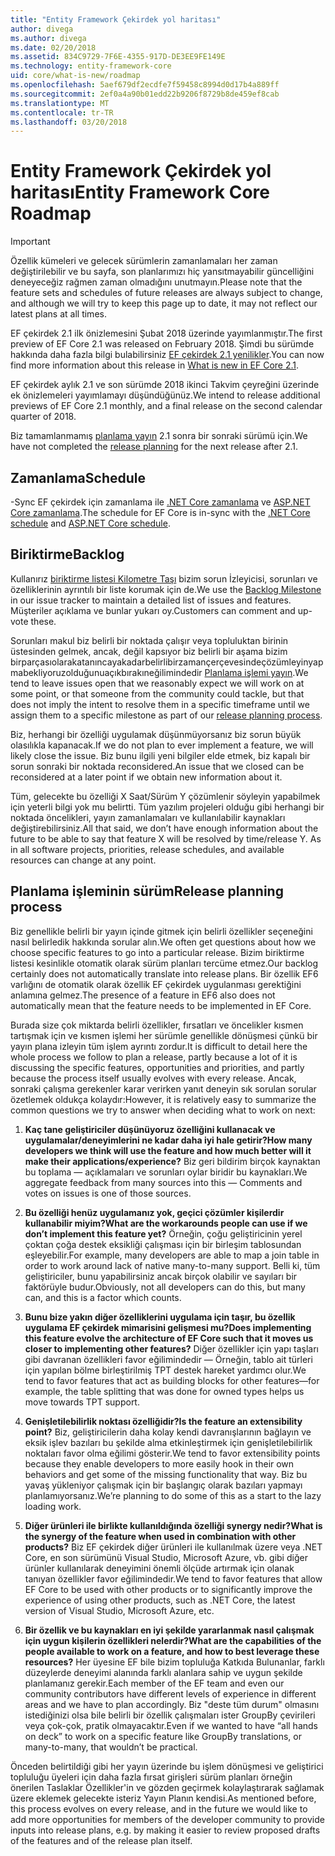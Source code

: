 ```yaml
---
title: "Entity Framework Çekirdek yol haritası"
author: divega
ms.author: divega
ms.date: 02/20/2018
ms.assetid: 834C9729-7F6E-4355-917D-DE3EE9FE149E
ms.technology: entity-framework-core
uid: core/what-is-new/roadmap
ms.openlocfilehash: 5aef679df2ecdfe7f59458c8994d0d17b4a889ff
ms.sourcegitcommit: 2ef0a4a90b01edd22b9206f8729b8de459ef8cab
ms.translationtype: MT
ms.contentlocale: tr-TR
ms.lasthandoff: 03/20/2018
---
```

# <a name="entity-framework-core-roadmap"></a><span data-ttu-id="9e743-102">Entity Framework Çekirdek yol haritası</span><span class="sxs-lookup"><span data-stu-id="9e743-102">Entity Framework Core Roadmap</span></span>

> [!IMPORTANT]
> <span data-ttu-id="9e743-103">Özellik kümeleri ve gelecek sürümlerin zamanlamaları her zaman değiştirilebilir ve bu sayfa, son planlarımızı hiç yansıtmayabilir güncelliğini deneyeceğiz rağmen zaman olmadığını unutmayın.</span><span class="sxs-lookup"><span data-stu-id="9e743-103">Please note that the feature sets and schedules of future releases are always subject to change, and although we will try to keep this page up to date, it may not reflect our latest plans at all times.</span></span>

<span data-ttu-id="9e743-104">EF çekirdek 2.1 ilk önizlemesini Şubat 2018 üzerinde yayımlanmıştır.</span><span class="sxs-lookup"><span data-stu-id="9e743-104">The first preview of EF Core 2.1 was released on February 2018.</span></span> <span data-ttu-id="9e743-105">Şimdi bu sürümde hakkında daha fazla bilgi bulabilirsiniz [EF çekirdek 2.1 yenilikler](xref:core/what-is-new/ef-core-2.1).</span><span class="sxs-lookup"><span data-stu-id="9e743-105">You can now find more information about this release in [What is new in EF Core 2.1](xref:core/what-is-new/ef-core-2.1).</span></span>

<span data-ttu-id="9e743-106">EF çekirdek aylık 2.1 ve son sürümde 2018 ikinci Takvim çeyreğini üzerinde ek önizlemeleri yayımlamayı düşündüğünüz.</span><span class="sxs-lookup"><span data-stu-id="9e743-106">We intend to release additional previews of EF Core 2.1 monthly, and a final release on the second calendar quarter of 2018.</span></span>

<span data-ttu-id="9e743-107">Biz tamamlanmamış [planlama yayın](#release-planning-process) 2.1 sonra bir sonraki sürümü için.</span><span class="sxs-lookup"><span data-stu-id="9e743-107">We have not completed the [release planning](#release-planning-process) for the next release after 2.1.</span></span>

## <a name="schedule"></a><span data-ttu-id="9e743-108">Zamanlama</span><span class="sxs-lookup"><span data-stu-id="9e743-108">Schedule</span></span>

<span data-ttu-id="9e743-109">-Sync EF çekirdek için zamanlama ile [.NET Core zamanlama](https://github.com/dotnet/core/blob/master/roadmap.md) ve [ASP.NET Core zamanlama](https://github.com/aspnet/Home/wiki/Roadmap).</span><span class="sxs-lookup"><span data-stu-id="9e743-109">The schedule for EF Core is in-sync with the [.NET Core schedule](https://github.com/dotnet/core/blob/master/roadmap.md) and [ASP.NET Core schedule](https://github.com/aspnet/Home/wiki/Roadmap).</span></span>

## <a name="backlog"></a><span data-ttu-id="9e743-110">Biriktirme</span><span class="sxs-lookup"><span data-stu-id="9e743-110">Backlog</span></span>

<span data-ttu-id="9e743-111">Kullanırız [biriktirme listesi Kilometre Taşı](https://github.com/aspnet/EntityFrameworkCore/issues?q=is%3Aopen+is%3Aissue+milestone%3ABacklog+sort%3Areactions-%2B1-desc) bizim sorun İzleyicisi, sorunları ve özelliklerinin ayrıntılı bir liste korumak için de.</span><span class="sxs-lookup"><span data-stu-id="9e743-111">We use the [Backlog Milestone](https://github.com/aspnet/EntityFrameworkCore/issues?q=is%3Aopen+is%3Aissue+milestone%3ABacklog+sort%3Areactions-%2B1-desc) in our issue tracker to maintain a detailed list of issues and features.</span></span> <span data-ttu-id="9e743-112">Müşteriler açıklama ve bunlar yukarı oy.</span><span class="sxs-lookup"><span data-stu-id="9e743-112">Customers can comment and up-vote these.</span></span>

<span data-ttu-id="9e743-113">Sorunları makul biz belirli bir noktada çalışır veya topluluktan birinin üstesinden gelmek, ancak, değil kapsıyor biz belirli bir aşama bizim birparçasıolarakatanıncayakadarbelirlibirzamançerçevesindeçözümleyinyapmabekliyoruzolduğunuaçıkbırakıneğilimindedir [Planlama işlemi yayın](#release-planning-process).</span><span class="sxs-lookup"><span data-stu-id="9e743-113">We tend to leave issues open that we reasonably expect we will work on at some point, or that someone from the community could tackle, but that does not imply the intent to resolve them in a specific timeframe until we assign them to a specific milestone as part of our [release planning process](#release-planning-process).</span></span>

<span data-ttu-id="9e743-114">Biz, herhangi bir özelliği uygulamak düşünmüyorsanız biz sorun büyük olasılıkla kapanacak.</span><span class="sxs-lookup"><span data-stu-id="9e743-114">If we do not plan to ever implement a feature, we will likely close the issue.</span></span> <span data-ttu-id="9e743-115">Biz bunu ilgili yeni bilgiler elde etmek, biz kapalı bir sorun sonraki bir noktada reconsidered.</span><span class="sxs-lookup"><span data-stu-id="9e743-115">An issue that we closed can be reconsidered at a later point if we obtain new information about it.</span></span>

<span data-ttu-id="9e743-116">Tüm, gelecekte bu özelliği X Saat/Sürüm Y çözümlenir söyleyin yapabilmek için yeterli bilgi yok mu belirtti. Tüm yazılım projeleri olduğu gibi herhangi bir noktada öncelikleri, yayın zamanlamaları ve kullanılabilir kaynakları değiştirebilirsiniz.</span><span class="sxs-lookup"><span data-stu-id="9e743-116">All that said, we don’t have enough information about the future to be able to say that feature X will be resolved by time/release Y. As in all software projects, priorities, release schedules, and available resources can change at any point.</span></span>

## <a name="release-planning-process"></a><span data-ttu-id="9e743-117">Planlama işleminin sürüm</span><span class="sxs-lookup"><span data-stu-id="9e743-117">Release planning process</span></span>

<span data-ttu-id="9e743-118">Biz genellikle belirli bir yayın içinde gitmek için belirli özellikler seçeneğini nasıl belirledik hakkında sorular alın.</span><span class="sxs-lookup"><span data-stu-id="9e743-118">We often get questions about how we choose specific features to go into a particular release.</span></span> <span data-ttu-id="9e743-119">Bizim biriktirme listesi kesinlikle otomatik olarak sürüm planları tercüme etmez.</span><span class="sxs-lookup"><span data-stu-id="9e743-119">Our backlog certainly does not automatically translate into release plans.</span></span> <span data-ttu-id="9e743-120">Bir özellik EF6 varlığını de otomatik olarak özellik EF çekirdek uygulanması gerektiğini anlamına gelmez.</span><span class="sxs-lookup"><span data-stu-id="9e743-120">The presence of a feature in EF6 also does not automatically mean that the feature needs to be implemented in EF Core.</span></span>

<span data-ttu-id="9e743-121">Burada size çok miktarda belirli özellikler, fırsatları ve öncelikler kısmen tartışmak için ve kısmen işlemi her sürümle genellikle dönüşmesi çünkü bir yayın plana izleyin tüm işlem ayrıntı zordur.</span><span class="sxs-lookup"><span data-stu-id="9e743-121">It is difficult to detail here the whole process we follow to plan a release, partly because a lot of it is discussing the specific features, opportunities and priorities, and partly because the process itself usually evolves with every release.</span></span> <span data-ttu-id="9e743-122">Ancak, sonraki çalışma gerekenler karar verirken yanıt deneyin sık sorulan sorular özetlemek oldukça kolaydır:</span><span class="sxs-lookup"><span data-stu-id="9e743-122">However, it is relatively easy to summarize the common questions we try to answer when deciding what to work on next:</span></span>

1. <span data-ttu-id="9e743-123">**Kaç tane geliştiriciler düşünüyoruz özelliğini kullanacak ve uygulamalar/deneyimlerini ne kadar daha iyi hale getirir?**</span><span class="sxs-lookup"><span data-stu-id="9e743-123">**How many developers we think will use the feature and how much better will it make their applications/experience?**</span></span> <span data-ttu-id="9e743-124">Biz geri bildirim birçok kaynaktan bu toplama — açıklamaları ve sorunları oylar biridir bu kaynakları.</span><span class="sxs-lookup"><span data-stu-id="9e743-124">We aggregate feedback from many sources into this — Comments and votes on issues is one of those sources.</span></span>

2. <span data-ttu-id="9e743-125">**Bu özelliği henüz uygulamanız yok, geçici çözümler kişilerdir kullanabilir miyim?**</span><span class="sxs-lookup"><span data-stu-id="9e743-125">**What are the workarounds people can use if we don’t implement this feature yet?**</span></span> <span data-ttu-id="9e743-126">Örneğin, çoğu geliştiricinin yerel çoktan çoğa destek eksikliği çalışması için bir birleşim tablosundan eşleyebilir.</span><span class="sxs-lookup"><span data-stu-id="9e743-126">For example, many developers are able to map a join table in order to work around lack of native many-to-many support.</span></span> <span data-ttu-id="9e743-127">Belli ki, tüm geliştiriciler, bunu yapabilirsiniz ancak birçok olabilir ve sayıları bir faktörüyle budur.</span><span class="sxs-lookup"><span data-stu-id="9e743-127">Obviously, not all developers can do this, but many can, and this is a factor which counts.</span></span>

3. <span data-ttu-id="9e743-128">**Bunu bize yakın diğer özelliklerini uygulama için taşır, bu özellik uygulama EF çekirdek mimarisini gelişmesi mu?**</span><span class="sxs-lookup"><span data-stu-id="9e743-128">**Does implementing this feature evolve the architecture of EF Core such that it moves us closer to implementing other features?**</span></span> <span data-ttu-id="9e743-129">Diğer özellikler için yapı taşları gibi davranan özellikleri favor eğilimindedir — Örneğin, tablo ait türleri için yapılan bölme birleştirilmiş TPT destek hareket yardımcı olur.</span><span class="sxs-lookup"><span data-stu-id="9e743-129">We tend to favor features that act as building blocks for other features—for example, the table splitting that was done for owned types helps us move towards TPT support.</span></span>

4. <span data-ttu-id="9e743-130">**Genişletilebilirlik noktası özelliğidir?**</span><span class="sxs-lookup"><span data-stu-id="9e743-130">**Is the feature an extensibility point?**</span></span> <span data-ttu-id="9e743-131">Biz, geliştiricilerin daha kolay kendi davranışlarının bağlayın ve eksik işlev bazıları bu şekilde alma etkinleştirmek için genişletilebilirlik noktaları favor olma eğilimi gösterir.</span><span class="sxs-lookup"><span data-stu-id="9e743-131">We tend to favor extensibility points because they enable developers to more easily hook in their own behaviors and get some of the missing functionality that way.</span></span> <span data-ttu-id="9e743-132">Biz bu yavaş yükleniyor çalışmak için bir başlangıç olarak bazıları yapmayı planlamıyorsanız.</span><span class="sxs-lookup"><span data-stu-id="9e743-132">We’re planning to do some of this as a start to the lazy loading work.</span></span>

5. <span data-ttu-id="9e743-133">**Diğer ürünleri ile birlikte kullanıldığında özelliği synergy nedir?**</span><span class="sxs-lookup"><span data-stu-id="9e743-133">**What is the synergy of the feature when used in combination with other products?**</span></span> <span data-ttu-id="9e743-134">Biz EF çekirdek diğer ürünleri ile kullanılmak üzere veya .NET Core, en son sürümünü Visual Studio, Microsoft Azure, vb. gibi diğer ürünler kullanılarak deneyimini önemli ölçüde artırmak için olanak tanıyan özellikler favor eğilimindedir.</span><span class="sxs-lookup"><span data-stu-id="9e743-134">We tend to favor features that allow EF Core to be used with other products or to significantly improve the experience of using other products, such as .NET Core, the latest version of Visual Studio, Microsoft Azure, etc.</span></span>

6. <span data-ttu-id="9e743-135">**Bir özellik ve bu kaynakları en iyi şekilde yararlanmak nasıl çalışmak için uygun kişilerin özellikleri nelerdir?**</span><span class="sxs-lookup"><span data-stu-id="9e743-135">**What are the capabilities of the people available to work on a feature, and how to best leverage these resources?**</span></span> <span data-ttu-id="9e743-136">Her üyesine EF bile bizim topluluğa Katkıda Bulunanlar, farklı düzeylerde deneyimi alanında farklı alanlara sahip ve uygun şekilde planlamanız gerekir.</span><span class="sxs-lookup"><span data-stu-id="9e743-136">Each member of the EF team and even our community contributors have different levels of experience in different areas and we have to plan accordingly.</span></span> <span data-ttu-id="9e743-137">Biz "deste tüm durum" olmasını istediğinizi olsa bile belirli bir özellik çalışmaları ister GroupBy çevirileri veya çok-çok, pratik olmayacaktır.</span><span class="sxs-lookup"><span data-stu-id="9e743-137">Even if we wanted to have “all hands on deck” to work on a specific feature like GroupBy translations, or many-to-many, that wouldn’t be practical.</span></span>

<span data-ttu-id="9e743-138">Önceden belirtildiği gibi her yayın üzerinde bu işlem dönüşmesi ve geliştirici topluluğu üyeleri için daha fazla fırsat girişleri sürüm planları örneğin önerilen Taslaklar Özellikler'in ve gözden geçirmek kolaylaştırarak sağlamak üzere eklemek gelecekte isteriz Yayın Planın kendisi.</span><span class="sxs-lookup"><span data-stu-id="9e743-138">As mentioned before, this process evolves on every release, and in the future we would like to add more opportunities for members of the developer community to provide inputs into release plans, e.g. by making it easier to review proposed drafts of the features and of the release plan itself.</span></span>
